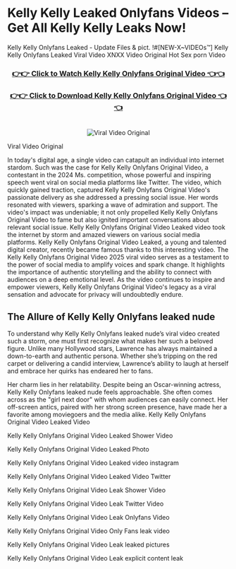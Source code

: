 # Kelly Kelly Leaked Onlyfans Videos – Get All Kelly Kelly Leaks Now!

Kelly Kelly Onlyfans Leaked - Update Files & pict. !#[NEW-X~VIDEOs™] Kelly Kelly Onlyfans Leaked Viral Video XNXX Video Original Hot Sex porn Video
<br>
<div align="center">
<h3><a href="https://links2leaks.com?utm_source=kellykelly&utm_medium=gitlong" rel="nofollow">👉👉 Click to Watch Kelly Kelly Onlyfans Original Video 👈👈</a></h3>
<h3><a href="https://links2leaks.com?utm_source=kellykelly&utm_medium=gitlong" rel="nofollow">👉👉 Click to Download Kelly Kelly Onlyfans Original Video 👈👈</a></h3>
<br>
<a href="https://links2leaks.com?utm_source=kellykelly&utm_medium=gitlong" rel="nofollow"><img src="https://i.ibb.co/Gkj2r4b/banner.png" alt="Viral Video Original" style="max-width: 100%; display: inline-block;" data-target="animated-image.originalImage"></a>
</div>

Viral Video Original

In today's digital age, a single video can catapult an individual into internet stardom. Such was the case for Kelly Kelly Onlyfans Original Video, a contestant in the 2024 Ms. competition, whose powerful and inspiring speech went viral on social media platforms like Twitter.
The video, which quickly gained traction, captured Kelly Kelly Onlyfans Original Video's passionate delivery as she addressed a pressing social issue. Her words resonated with viewers, sparking a wave of admiration and support. The video's impact was undeniable; it not only propelled Kelly Kelly Onlyfans Original Video to fame but also ignited important conversations about relevant social issue.
Kelly Kelly Onlyfans Original Video Leaked video took the internet by storm and amazed viewers on various social media platforms. Kelly Kelly Onlyfans Original Video Leaked, a young and talented digital creator, recently became famous thanks to this interesting video.
The Kelly Kelly Onlyfans Original Video 2025 viral video serves as a testament to the power of social media to amplify voices and spark change. It highlights the importance of authentic storytelling and the ability to connect with audiences on a deep emotional level. As the video continues to inspire and empower viewers, Kelly Kelly Onlyfans Original Video's legacy as a viral sensation and advocate for privacy will undoubtedly endure.

<h2>The Allure of Kelly Kelly Onlyfans leaked nude</h2>


To understand why Kelly Kelly Onlyfans leaked nude’s viral video created such a storm, one must first recognize what makes her such a beloved figure. Unlike many Hollywood stars, Lawrence has always maintained a down-to-earth and authentic persona. Whether she’s tripping on the red carpet or delivering a candid interview, Lawrence’s ability to laugh at herself and embrace her quirks has endeared her to fans.

Her charm lies in her relatability. Despite being an Oscar-winning actress, Kelly Kelly Onlyfans leaked nude feels approachable. She often comes across as the "girl next door" with whom audiences can easily connect. Her off-screen antics, paired with her strong screen presence, have made her a favorite among moviegoers and the media alike.
Kelly Kelly Onlyfans Original Video Leaked Video

Kelly Kelly Onlyfans Original Video Leaked Shower Video

Kelly Kelly Onlyfans Original Video Leaked Photo

Kelly Kelly Onlyfans Original Video Leaked video instagram

Kelly Kelly Onlyfans Original Video Leaked Video Twitter

Kelly Kelly Onlyfans Original Video Leak Shower Video

Kelly Kelly Onlyfans Original Video Leak Twitter Video

Kelly Kelly Onlyfans Original Video Leak Onlyfans Video

Kelly Kelly Onlyfans Original Video Only Fans leak video

Kelly Kelly Onlyfans Original Video Leak leaked pictures

Kelly Kelly Onlyfans Original Video Leak explicit content leak